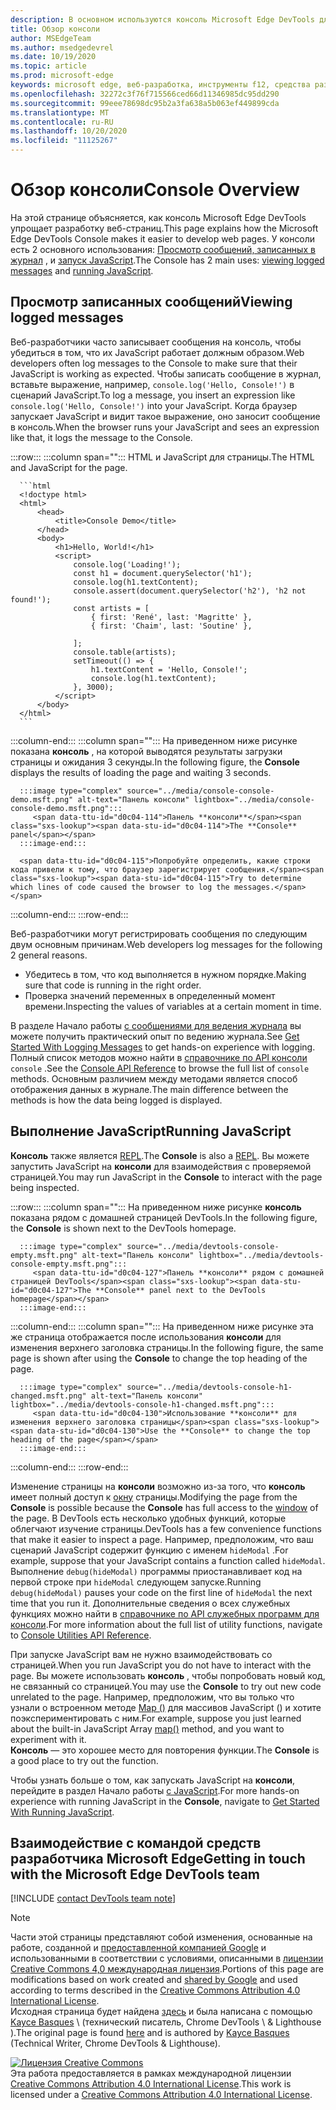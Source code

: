 ```yaml
---
description: В основном используются консоль Microsoft Edge DevTools для ведения журнала сообщений и выполнения JavaScript.
title: Обзор консоли
author: MSEdgeTeam
ms.author: msedgedevrel
ms.date: 10/19/2020
ms.topic: article
ms.prod: microsoft-edge
keywords: microsoft edge, веб-разработка, инструменты f12, средства разработчика
ms.openlocfilehash: 32272c3f76f715566ced66d11346985dc95dd290
ms.sourcegitcommit: 99eee78698dc95b2a3fa638a5b063ef449899cda
ms.translationtype: MT
ms.contentlocale: ru-RU
ms.lasthandoff: 10/20/2020
ms.locfileid: "11125267"
---
```

<!-- Copyright Kayce Basques 

   Licensed under the Apache License, Version 2.0 (the "License");
   you may not use this file except in compliance with the License.
   You may obtain a copy of the License at

       https://www.apache.org/licenses/LICENSE-2.0

   Unless required by applicable law or agreed to in writing, software
   distributed under the License is distributed on an "AS IS" BASIS,
   WITHOUT WARRANTIES OR CONDITIONS OF ANY KIND, either express or implied.
   See the License for the specific language governing permissions and
   limitations under the License.  -->

# <span data-ttu-id="d0c04-104">Обзор консоли</span><span class="sxs-lookup"><span data-stu-id="d0c04-104">Console Overview</span></span>  

  

<span data-ttu-id="d0c04-105">На этой странице объясняется, как консоль Microsoft Edge DevTools упрощает разработку веб-страниц.</span><span class="sxs-lookup"><span data-stu-id="d0c04-105">This page explains how the Microsoft Edge DevTools Console makes it easier to develop web pages.</span></span>  <span data-ttu-id="d0c04-106">У консоли есть 2 основного использования: [Просмотр сообщений, записанных в журнал](#viewing-logged-messages) , и [запуск JavaScript](#running-javascript).</span><span class="sxs-lookup"><span data-stu-id="d0c04-106">The Console has 2 main uses: [viewing logged messages](#viewing-logged-messages) and [running JavaScript](#running-javascript).</span></span>  

## <span data-ttu-id="d0c04-107">Просмотр записанных сообщений</span><span class="sxs-lookup"><span data-stu-id="d0c04-107">Viewing logged messages</span></span>  

<span data-ttu-id="d0c04-108">Веб-разработчики часто записывает сообщения на консоль, чтобы убедиться в том, что их JavaScript работает должным образом.</span><span class="sxs-lookup"><span data-stu-id="d0c04-108">Web developers often log messages to the Console to make sure that their JavaScript is working as expected.</span></span>  <span data-ttu-id="d0c04-109">Чтобы записать сообщение в журнал, вставьте выражение, например, `console.log('Hello, Console!')` в сценарий JavaScript.</span><span class="sxs-lookup"><span data-stu-id="d0c04-109">To log a message, you insert an expression like `console.log('Hello, Console!')` into your JavaScript.</span></span>  <span data-ttu-id="d0c04-110">Когда браузер запускает JavaScript и видит такое выражение, оно заносит сообщение в консоль.</span><span class="sxs-lookup"><span data-stu-id="d0c04-110">When the browser runs your JavaScript and sees an expression like that, it logs the message to the Console.</span></span>  

:::row:::
   :::column span="":::
      <span data-ttu-id="d0c04-111">HTML и JavaScript для страницы.</span><span class="sxs-lookup"><span data-stu-id="d0c04-111">The HTML and JavaScript for the page.</span></span>  
      
      ```html
      <!doctype html>
      <html>
          <head>
              <title>Console Demo</title>
          </head>
          <body>
              <h1>Hello, World!</h1>
              <script>
                  console.log('Loading!');
                  const h1 = document.querySelector('h1');
                  console.log(h1.textContent);
                  console.assert(document.querySelector('h2'), 'h2 not found!');
                  const artists = [
                      { first: 'René', last: 'Magritte' },
                      { first: 'Chaim', last: 'Soutine' },
                        
                  ];
                  console.table(artists);
                  setTimeout(() => {
                      h1.textContent = 'Hello, Console!';
                      console.log(h1.textContent);
                  }, 3000);
              </script>
          </body>
      </html>
      ```  
   :::column-end:::
   :::column span="":::
      <span data-ttu-id="d0c04-112">На приведенном ниже рисунке показана **консоль** , на которой выводятся результаты загрузки страницы и ожидания 3 секунды.</span><span class="sxs-lookup"><span data-stu-id="d0c04-112">In the following figure, the **Console** displays the results of loading the page and waiting 3 seconds.</span></span>  
      
      :::image type="complex" source="../media/console-console-demo.msft.png" alt-text="Панель консоли" lightbox="../media/console-console-demo.msft.png":::
         <span data-ttu-id="d0c04-114">Панель **консоли**</span><span class="sxs-lookup"><span data-stu-id="d0c04-114">The **Console** panel</span></span>  
      :::image-end:::  
      
      <span data-ttu-id="d0c04-115">Попробуйте определить, какие строки кода привели к тому, что браузер зарегистрирует сообщения.</span><span class="sxs-lookup"><span data-stu-id="d0c04-115">Try to determine which lines of code caused the browser to log the messages.</span></span>  
   :::column-end:::
:::row-end:::  

<span data-ttu-id="d0c04-116">Веб-разработчики могут регистрировать сообщения по следующим двум основным причинам.</span><span class="sxs-lookup"><span data-stu-id="d0c04-116">Web developers log messages for the following 2 general reasons.</span></span>  

*   <span data-ttu-id="d0c04-117">Убедитесь в том, что код выполняется в нужном порядке.</span><span class="sxs-lookup"><span data-stu-id="d0c04-117">Making sure that code is running in the right order.</span></span>  
*   <span data-ttu-id="d0c04-118">Проверка значений переменных в определенный момент времени.</span><span class="sxs-lookup"><span data-stu-id="d0c04-118">Inspecting the values of variables at a certain moment in time.</span></span>  

<span data-ttu-id="d0c04-119">В разделе Начало работы [с сообщениями для ведения журнала][DevtoolsConsoleLoggingMessages] вы можете получить практический опыт по ведению журнала.</span><span class="sxs-lookup"><span data-stu-id="d0c04-119">See [Get Started With Logging Messages][DevtoolsConsoleLoggingMessages] to get hands-on experience with logging.</span></span>  <span data-ttu-id="d0c04-120">Полный список методов можно найти в [справочнике по API консоли][DevToolsConsoleAPI] `console` .</span><span class="sxs-lookup"><span data-stu-id="d0c04-120">See the [Console API Reference][DevToolsConsoleAPI] to browse the full list of `console` methods.</span></span>  <span data-ttu-id="d0c04-121">Основным различием между методами является способ отображения данных в журнале.</span><span class="sxs-lookup"><span data-stu-id="d0c04-121">The main difference between the methods is how the data being logged is displayed.</span></span>  

## <span data-ttu-id="d0c04-122">Выполнение JavaScript</span><span class="sxs-lookup"><span data-stu-id="d0c04-122">Running JavaScript</span></span>  

<span data-ttu-id="d0c04-123">**Консоль** также является [REPL][WikiREPLoop].</span><span class="sxs-lookup"><span data-stu-id="d0c04-123">The **Console** is also a [REPL][WikiREPLoop].</span></span>  <span data-ttu-id="d0c04-124">Вы можете запустить JavaScript на **консоли** для взаимодействия с проверяемой страницей.</span><span class="sxs-lookup"><span data-stu-id="d0c04-124">You may run JavaScript in the **Console** to interact with the page being inspected.</span></span>   

:::row:::
   :::column span="":::
      <span data-ttu-id="d0c04-125">На приведенном ниже рисунке **консоль** показана рядом с домашней страницей DevTools.</span><span class="sxs-lookup"><span data-stu-id="d0c04-125">In the following figure, the **Console** is shown next to the DevTools homepage.</span></span>  
      
      :::image type="complex" source="../media/devtools-console-empty.msft.png" alt-text="Панель консоли" lightbox="../media/devtools-console-empty.msft.png":::
         <span data-ttu-id="d0c04-127">Панель **консоли** рядом с домашней страницей DevTools</span><span class="sxs-lookup"><span data-stu-id="d0c04-127">The **Console** panel next to the DevTools homepage</span></span>  
      :::image-end:::  
   :::column-end:::
   :::column span="":::
      <span data-ttu-id="d0c04-128">На приведенном ниже рисунке эта же страница отображается после использования **консоли** для изменения верхнего заголовка страницы.</span><span class="sxs-lookup"><span data-stu-id="d0c04-128">In the following figure, the same page is shown after using the **Console** to change the top heading of the page.</span></span>
      
      :::image type="complex" source="../media/devtools-console-h1-changed.msft.png" alt-text="Панель консоли" lightbox="../media/devtools-console-h1-changed.msft.png":::
         <span data-ttu-id="d0c04-130">Использование **консоли** для изменения верхнего заголовка страницы</span><span class="sxs-lookup"><span data-stu-id="d0c04-130">Use the **Console** to change the top heading of the page</span></span>  
      :::image-end:::  
   :::column-end:::
:::row-end:::

<span data-ttu-id="d0c04-131">Изменение страницы на **консоли** возможно из-за того, что **консоль** имеет полный доступ к [окну][MDNWindow] страницы.</span><span class="sxs-lookup"><span data-stu-id="d0c04-131">Modifying the page from the **Console** is possible because the **Console** has full access to the [window][MDNWindow] of the page.</span></span>  <span data-ttu-id="d0c04-132">В DevTools есть несколько удобных функций, которые облегчают изучение страницы.</span><span class="sxs-lookup"><span data-stu-id="d0c04-132">DevTools has a few convenience functions that make it easier to inspect a page.</span></span>  <span data-ttu-id="d0c04-133">Например, предположим, что ваш сценарий JavaScript содержит функцию с именем `hideModal` .</span><span class="sxs-lookup"><span data-stu-id="d0c04-133">For example, suppose that your JavaScript contains a function called `hideModal`.</span></span>  <span data-ttu-id="d0c04-134">Выполнение `debug(hideModal)` программы приостанавливает код на первой строке при `hideModal` следующем запуске.</span><span class="sxs-lookup"><span data-stu-id="d0c04-134">Running `debug(hideModal)` pauses your code on the first line of `hideModal` the next time that you run it.</span></span>  <span data-ttu-id="d0c04-135">Дополнительные сведения о всех служебных функциях можно найти в [справочнике по API служебных программ для консоли][DevtoolsConsoleUtilitiesDebug].</span><span class="sxs-lookup"><span data-stu-id="d0c04-135">For more information about the full list of utility functions, navigate to [Console Utilities API Reference][DevtoolsConsoleUtilitiesDebug].</span></span>  

<span data-ttu-id="d0c04-136">При запуске JavaScript вам не нужно взаимодействовать со страницей.</span><span class="sxs-lookup"><span data-stu-id="d0c04-136">When you run JavaScript you do not have to interact with the page.</span></span>  <span data-ttu-id="d0c04-137">Вы можете использовать **консоль** , чтобы попробовать новый код, не связанный со страницей.</span><span class="sxs-lookup"><span data-stu-id="d0c04-137">You may use the **Console** to try out new code unrelated to the page.</span></span>  <span data-ttu-id="d0c04-138">Например, предположим, что вы только что узнали о встроенном методе [Map ()][MDNMap] для массивов JavaScript () и хотите поэкспериментировать с ним.</span><span class="sxs-lookup"><span data-stu-id="d0c04-138">For example, suppose you just learned about the built-in JavaScript Array [map()][MDNMap] method, and you want to experiment with it.</span></span>  
<span data-ttu-id="d0c04-139">**Консоль** — это хорошее место для повторения функции.</span><span class="sxs-lookup"><span data-stu-id="d0c04-139">The **Console** is a good place to try out the function.</span></span>  

<span data-ttu-id="d0c04-140">Чтобы узнать больше о том, как запускать JavaScript на **консоли**, перейдите в раздел Начало работы [с JavaScript][DevtoolsConsoleRunningJavascript].</span><span class="sxs-lookup"><span data-stu-id="d0c04-140">For more hands-on experience with running JavaScript in the **Console**, navigate to [Get Started With Running JavaScript][DevtoolsConsoleRunningJavascript].</span></span>  

## <span data-ttu-id="d0c04-141">Взаимодействие с командой средств разработчика Microsoft Edge</span><span class="sxs-lookup"><span data-stu-id="d0c04-141">Getting in touch with the Microsoft Edge DevTools team</span></span>  

[!INCLUDE [contact DevTools team note](../includes/contact-devtools-team-note.md)]  

<!-- links -->  

[DevToolsConsoleAPI]: ./api.md "Справочник по API консоли | Документы Microsoft"  
[DevtoolsConsoleLoggingMessages]: ./log.md "Начало работы с сообщениями в журнале на консоли | Документы Microsoft"  
[DevtoolsConsoleRunningJavascript]: ./javascript.md "Начало работы с JavaScript на консоли | Документы Microsoft"  
[DevtoolsConsoleUtilitiesDebug]: ./utilities.md#debug "Справочник по API для служебных программ консоли | Документы Microsoft"  

[MDNMap]: https://developer.mozilla.org/docs/Web/JavaScript/Reference/Global_Objects/Array/map "Array. prototype. Map () | MDN"  
[MDNWindow]: https://developer.mozilla.org/docs/Web/API/Window "Окно | MDN"  

[WikiREPLoop]: https://en.wikipedia.org/wiki/Read%E2%80%93eval%E2%80%93print_loop "Read – eval — цикл печати — Википедии"  

> [!NOTE]
> <span data-ttu-id="d0c04-149">Части этой страницы представляют собой изменения, основанные на работе, созданной и [предоставленной компанией Google][GoogleSitePolicies] и использованными в соответствии с условиями, описанными в [лицензии Creative Commons 4,0 международная лицензия][CCA4IL].</span><span class="sxs-lookup"><span data-stu-id="d0c04-149">Portions of this page are modifications based on work created and [shared by Google][GoogleSitePolicies] and used according to terms described in the [Creative Commons Attribution 4.0 International License][CCA4IL].</span></span>  
> <span data-ttu-id="d0c04-150">Исходная страница будет найдена [здесь](https://developers.google.com/web/tools/chrome-devtools/console/index) и была написана с помощью [Kayce Basques][KayceBasques] \ (технический писатель, Chrome DevTools \ & Lighthouse \).</span><span class="sxs-lookup"><span data-stu-id="d0c04-150">The original page is found [here](https://developers.google.com/web/tools/chrome-devtools/console/index) and is authored by [Kayce Basques][KayceBasques] \(Technical Writer, Chrome DevTools \& Lighthouse\).</span></span>  

[![Лицензия Creative Commons][CCby4Image]][CCA4IL]  
<span data-ttu-id="d0c04-152">Эта работа предоставляется в рамках международной лицензии [Creative Commons Attribution 4.0 International License][CCA4IL].</span><span class="sxs-lookup"><span data-stu-id="d0c04-152">This work is licensed under a [Creative Commons Attribution 4.0 International License][CCA4IL].</span></span>  

[CCA4IL]: https://creativecommons.org/licenses/by/4.0  
[CCby4Image]: https://i.creativecommons.org/l/by/4.0/88x31.png  
[GoogleSitePolicies]: https://developers.google.com/terms/site-policies  
[KayceBasques]: https://developers.google.com/web/resources/contributors/kaycebasques  
